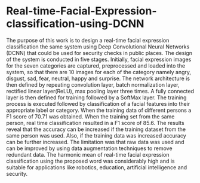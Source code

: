 # Real-time-Facial-Expression-classification-using-DCNN
The purpose of this work is to design a real-time facial expression classification the same system using Deep Convolutional Neural Networks (DCNN) that could be used for security checks in public places. The design of the system is conducted in five stages. Initially, facial expression images for the seven categories are captured, preprocessed and loaded into the system, so that there are 10 images for each of the category namely angry, disgust, sad, fear, neutral, happy and surprise. The network architecture is then defined by repeating convolution layer, batch normalization layer, rectified linear layer(ReLU), max pooling layer three times. A fully connected layer is then defined for training followed by a SoftMax layer. The training process is executed followed by classification of a facial features into their appropriate label or category. When the training data of different persons a F1 score of 70.71 was obtained. When the training set from the same person, real time classification resulted in a F1 score of 85.6. The results reveal that the accuracy can be increased if the training dataset from the same person was used. Also, if the training data was increased accuracy can be further increased. The limitation was that raw data was used and can be improved by using data augmentation techniques to remove redundant data. The harmonic mean of real-time facial expression classification using the proposed word was considerably high and is suitable for applications like robotics, education, artificial intelligence and security.
